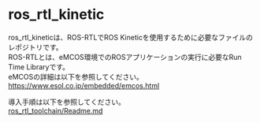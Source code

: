 # ros_rtl_kinetic

ros_rtl_kineticは、ROS-RTLでROS Kineticを使用するために必要なファイルのレポジトリです。  
ROS-RTLとは、eMCOS環境でのROSアプリケーションの実行に必要なRun Time Libraryです。  
eMCOSの詳細は以下を参照してください。  
https://www.esol.co.jp/embedded/emcos.html

導入手順は以下を参照してください。  
[ros_rtl_toolchain/Readme.md](../ros_rtl_toolchain/Readme.md)